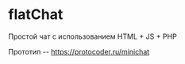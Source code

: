 # flatChat
Простой чат с использованием HTML + JS + PHP

Прототип -- https://protocoder.ru/minichat
